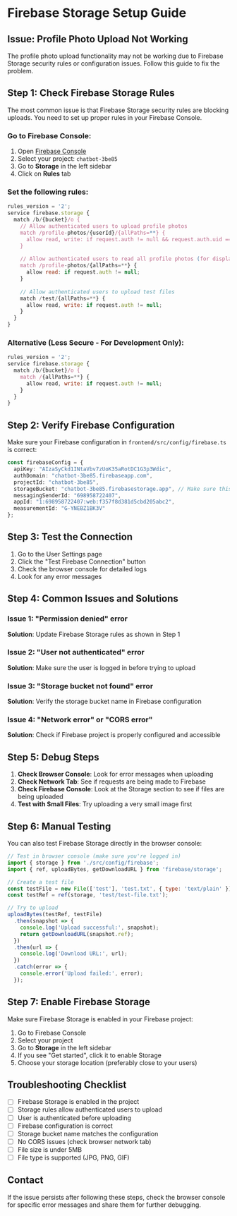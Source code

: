 # Firebase Storage Setup Guide

## Issue: Profile Photo Upload Not Working

The profile photo upload functionality may not be working due to Firebase Storage security rules or configuration issues. Follow this guide to fix the problem.

## Step 1: Check Firebase Storage Rules

The most common issue is that Firebase Storage security rules are blocking uploads. You need to set up proper rules in your Firebase Console.

### Go to Firebase Console:
1. Open [Firebase Console](https://console.firebase.google.com/)
2. Select your project: `chatbot-3be85`
3. Go to **Storage** in the left sidebar
4. Click on **Rules** tab

### Set the following rules:

```javascript
rules_version = '2';
service firebase.storage {
  match /b/{bucket}/o {
    // Allow authenticated users to upload profile photos
    match /profile-photos/{userId}/{allPaths=**} {
      allow read, write: if request.auth != null && request.auth.uid == userId;
    }
    
    // Allow authenticated users to read all profile photos (for display)
    match /profile-photos/{allPaths=**} {
      allow read: if request.auth != null;
    }
    
    // Allow authenticated users to upload test files
    match /test/{allPaths=**} {
      allow read, write: if request.auth != null;
    }
  }
}
```

### Alternative (Less Secure - For Development Only):
```javascript
rules_version = '2';
service firebase.storage {
  match /b/{bucket}/o {
    match /{allPaths=**} {
      allow read, write: if request.auth != null;
    }
  }
}
```

## Step 2: Verify Firebase Configuration

Make sure your Firebase configuration in `frontend/src/config/firebase.ts` is correct:

```typescript
const firebaseConfig = {
  apiKey: "AIzaSyCkd1INtaVbv7zUoK35aRotDC1G3p3Wdic",
  authDomain: "chatbot-3be85.firebaseapp.com",
  projectId: "chatbot-3be85",
  storageBucket: "chatbot-3be85.firebasestorage.app", // Make sure this is correct
  messagingSenderId: "698958722407",
  appId: "1:698958722407:web:f357f8d381d5cbd205abc2",
  measurementId: "G-YNEBZ1BK3V"
};
```

## Step 3: Test the Connection

1. Go to the User Settings page
2. Click the "Test Firebase Connection" button
3. Check the browser console for detailed logs
4. Look for any error messages

## Step 4: Common Issues and Solutions

### Issue 1: "Permission denied" error
**Solution**: Update Firebase Storage rules as shown in Step 1

### Issue 2: "User not authenticated" error
**Solution**: Make sure the user is logged in before trying to upload

### Issue 3: "Storage bucket not found" error
**Solution**: Verify the storage bucket name in Firebase configuration

### Issue 4: "Network error" or "CORS error"
**Solution**: Check if Firebase project is properly configured and accessible

## Step 5: Debug Steps

1. **Check Browser Console**: Look for error messages when uploading
2. **Check Network Tab**: See if requests are being made to Firebase
3. **Check Firebase Console**: Look at the Storage section to see if files are being uploaded
4. **Test with Small Files**: Try uploading a very small image first

## Step 6: Manual Testing

You can also test Firebase Storage directly in the browser console:

```javascript
// Test in browser console (make sure you're logged in)
import { storage } from './src/config/firebase';
import { ref, uploadBytes, getDownloadURL } from 'firebase/storage';

// Create a test file
const testFile = new File(['test'], 'test.txt', { type: 'text/plain' });
const testRef = ref(storage, 'test/test-file.txt');

// Try to upload
uploadBytes(testRef, testFile)
  .then(snapshot => {
    console.log('Upload successful:', snapshot);
    return getDownloadURL(snapshot.ref);
  })
  .then(url => {
    console.log('Download URL:', url);
  })
  .catch(error => {
    console.error('Upload failed:', error);
  });
```

## Step 7: Enable Firebase Storage

Make sure Firebase Storage is enabled in your Firebase project:

1. Go to Firebase Console
2. Select your project
3. Go to **Storage** in the left sidebar
4. If you see "Get started", click it to enable Storage
5. Choose your storage location (preferably close to your users)

## Troubleshooting Checklist

- [ ] Firebase Storage is enabled in the project
- [ ] Storage rules allow authenticated users to upload
- [ ] User is authenticated before uploading
- [ ] Firebase configuration is correct
- [ ] Storage bucket name matches the configuration
- [ ] No CORS issues (check browser network tab)
- [ ] File size is under 5MB
- [ ] File type is supported (JPG, PNG, GIF)

## Contact

If the issue persists after following these steps, check the browser console for specific error messages and share them for further debugging.
